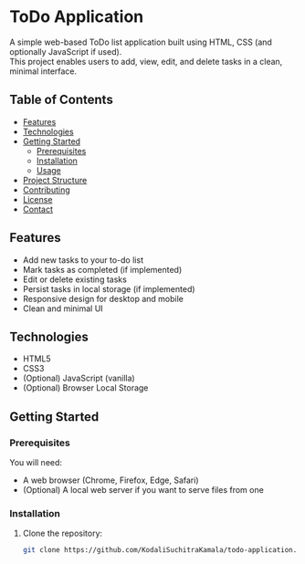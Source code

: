 # ToDo Application

A simple web-based ToDo list application built using HTML, CSS (and optionally JavaScript if used).  
This project enables users to add, view, edit, and delete tasks in a clean, minimal interface.

## Table of Contents

- [Features](#features)  
- [Technologies](#technologies)  
- [Getting Started](#getting-started)  
  - [Prerequisites](#prerequisites)  
  - [Installation](#installation)  
  - [Usage](#usage)  
- [Project Structure](#project-structure)  
- [Contributing](#contributing)  
- [License](#license)  
- [Contact](#contact)

## Features

- Add new tasks to your to-do list  
- Mark tasks as completed (if implemented)  
- Edit or delete existing tasks  
- Persist tasks in local storage (if implemented)  
- Responsive design for desktop and mobile  
- Clean and minimal UI  

## Technologies

- HTML5  
- CSS3  
- (Optional) JavaScript (vanilla)  
- (Optional) Browser Local Storage  

## Getting Started

### Prerequisites  
You will need:  
- A web browser (Chrome, Firefox, Edge, Safari)  
- (Optional) A local web server if you want to serve files from one  

### Installation  
1. Clone the repository:  
   ```bash
   git clone https://github.com/KodaliSuchitraKamala/todo-application.git
